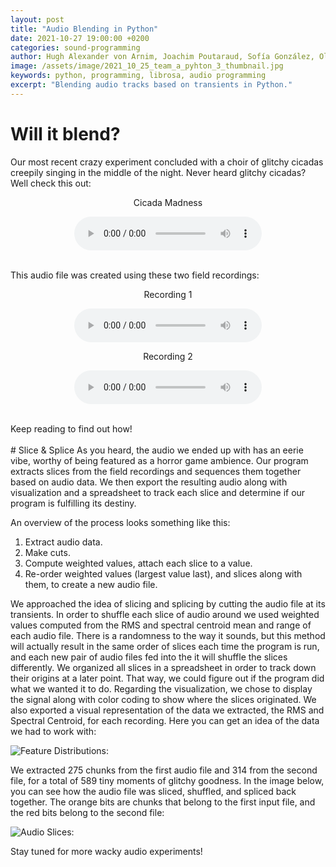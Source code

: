 ```yaml
---
layout: post
title: "Audio Blending in Python"
date: 2021-10-27 19:00:00 +0200
categories: sound-programming
author: Hugh Alexander von Arnim, Joachim Poutaraud, Sofía González, Oliver Getz
image: /assets/image/2021_10_25_team_a_pyhton_3_thumbnail.jpg
keywords: python, programming, librosa, audio programming
excerpt: "Blending audio tracks based on transients in Python."
---
```

# Will it blend?
Our most recent crazy experiment concluded with a choir of glitchy cicadas creepily singing in the middle of the night. Never heard glitchy cicadas? Well check this out:  
<p style="text-align: center;">Cicada Madness</p>
<p style="text-align: center;">
  <audio controls>
    <source src="https://www.uio.no/english/studies/programmes/mct-master/blog/assets/audio/2021_10_20_team_a_python_3_audio_blend.mp3" type="audio/mpeg">
  </audio>
</p>
<br />
This audio file was created using these two field recordings:  
<p style="text-align: center;">Recording 1</p>
<p style="text-align: center;">
  <audio title="Input 1" controls>
    <source src="https://www.uio.no/english/studies/programmes/mct-master/blog/assets/audio/2021_10_20_team_a_python_3_input_1.mp3" type="audio/mpeg">
    Your browser does not support the audio tag.
  </audio>
</p>  
<p style="text-align: center;">Recording 2</p>
<p style="text-align: center;">
  <audio title="Input 2" controls>
    <source src="https://www.uio.no/english/studies/programmes/mct-master/blog/assets/audio/2021_10_20_team_a_python_3_input_2.mp3" type="audio/mpeg">
    Your browser does not support the audio tag.
  </audio>  
</p>
<br />
Keep reading to find out how!
<br />
<br />
# Slice & Splice
As you heard, the audio we ended up with has an eerie vibe, worthy of being featured as a horror game ambience. Our program extracts slices from the field recordings and sequences them together based on audio data. We then export the resulting audio along with visualization and a spreadsheet to track each slice and determine if our program is fulfilling its destiny.

An overview of the process looks something like this:
1. Extract audio data.
2. Make cuts.
3. Compute weighted values, attach each slice to a value.
4. Re-order weighted values (largest value last), and slices along with them, to create a new audio file.

We approached the idea of slicing and splicing by cutting the audio file at its transients. In order to shuffle each slice of audio around we used weighted values computed from the RMS and spectral centroid mean and range of each audio file. There is a randomness to the way it sounds, but this method will actually result in the same order of slices each time the program is run, and each new pair of audio files fed into the it will shuffle the slices differently. We organized all slices in a spreadsheet in order to track down their origins at a later point. That way, we could figure out if the program did what we wanted it to do. Regarding the visualization, we chose to display the signal along with color coding to show where the slices originated. We also exported a visual representation of the data we extracted, the RMS and Spectral Centroid, for each recording. Here you can get an idea of the data we had to work with:

![Feature Distributions:](https://www.uio.no/english/studies/programmes/mct-master/blog/assets/image/2021_10_25_team_a_pyhton_3_distributions.jpg "Audio Data")

We extracted 275 chunks from the first audio file and 314 from the second file, for a total of 589 tiny moments of glitchy goodness. In the image below, you can see how the audio file was sliced, shuffled, and spliced back together. The orange bits are chunks that belong to the first input file, and the red bits belong to the second file:

![Audio Slices:](https://www.uio.no/english/studies/programmes/mct-master/blog/assets/image/2021_10_25_team_a_pyhton_3_visualisation.jpg "Audio Slices")

Stay tuned for more wacky audio experiments!
